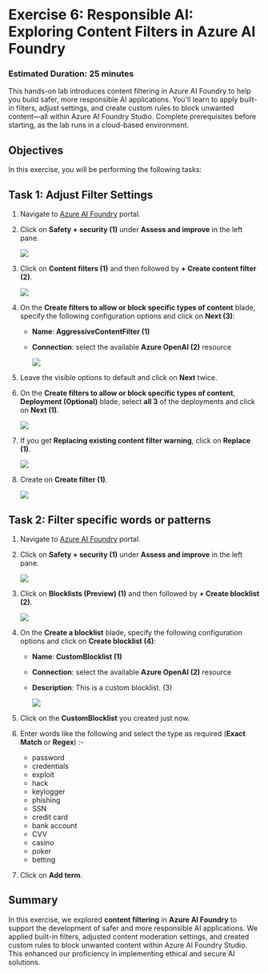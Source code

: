 # **Exercise 6**: Responsible AI: Exploring Content Filters in Azure AI Foundry
### Estimated Duration: 25 minutes

This hands-on lab introduces content filtering in Azure AI Foundry to help you build safer, more responsible AI applications.
You'll learn to apply built-in filters, adjust settings, and create custom rules to block unwanted content—all within Azure AI Foundry Studio. Complete prerequisites before starting, as the lab runs in a cloud-based environment.

## Objectives
In this exercise, you will be performing the following tasks:


## Task 1: Adjust Filter Settings

1. Navigate to [Azure AI Foundry](https://ai.azure.com/) portal.
1. Click on **Safety + security (1)** under **Assess and improve** in the left pane.

    ![](./media/image_010.png)
1. Click on **Content filters (1)** and then followed by **+ Create content filter (2)**.

    ![](./media/image_011.png)
1. On the **Create filters to allow or block specific types of content** blade, specify the following configuration options and click on **Next (3)**:
   - **Name**:  **AggressiveContentFilter (1)**
   - **Connection**: select the available **Azure OpenAI (2)** resource

        ![](./media/image_012.png)
1. Leave the visible options to default and click on **Next** twice.
1. On the **Create filters to allow or block specific types of content**, **Deployment (Optional)** blade, select **all 3** of the deployments and click on **Next (1)**.

    ![](./media/image_013.png)
1. If you get **Replacing existing content filter warning**, click on **Replace (1)**.

    ![](./media/image_014.png)
1. Create on **Create filter (1)**.

    ![](./media/image_015.png)


## Task 2: Filter specific words or patterns

1. Navigate to [Azure AI Foundry](https://ai.azure.com/) portal.
1. Click on **Safety + security (1)** under **Assess and improve** in the left pane.

    ![](./media/image_010.png)
1. Click on **Blocklists (Preview) (1)** and then followed by **+ Create blocklist (2)**.

    ![](./media/image_016.png)
1. On the **Create a blocklist** blade, specify the following configuration options and click on **Create blocklist (4)**:
   - **Name**:  **CustomBlocklist<inject key="Deployment ID" enableCopy="false"></inject> (1)**
   - **Connection**: select the available **Azure OpenAI (2)** resource
   - **Description**: This is a custom blocklist. (3)

        ![](./media/image_017.png)
1. Click on the **CustomBlocklist<inject key="Deployment ID" enableCopy="false"></inject>** you created just now.
1. Enter words like the following and select the type as required (**Exact Match** or **Regex**) :-
    - password
    - credentials
    - exploit
    - hack
    - keylogger
    - phishing
    - SSN
    - credit card
    - bank account
    - CVV
    - casino
    - poker
    - betting
1. Click on **Add term**.

## Summary

In this exercise, we explored **content filtering** in **Azure AI Foundry** to support the development of safer and more responsible AI applications. We applied built-in filters, adjusted content moderation settings, and created custom rules to block unwanted content within Azure AI Foundry Studio. This enhanced our proficiency in implementing ethical and secure AI solutions.